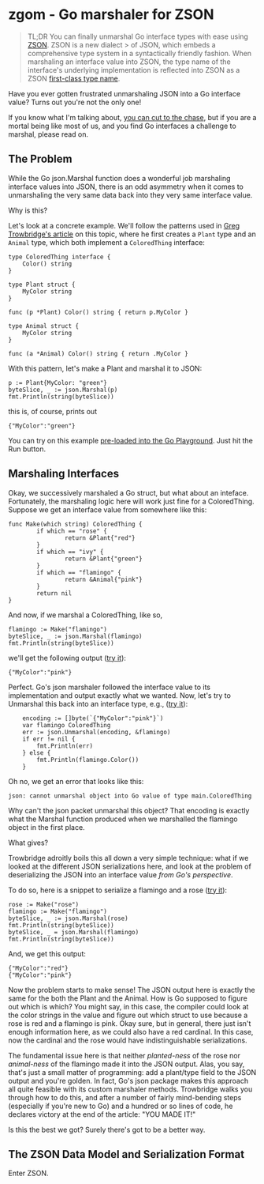 # zgom - Go marshaler for ZSON

> TL;DR You can finally unmarshal Go interface types with ease using
> [ZSON](https://github.com/brimsec/zq/blob/master/zng/docs/zson.md).
> ZSON is a new dialect > of JSON, which embeds a comprehensive
> type system in a syntactically friendly fashion.
  When marshaling an interface value into ZSON, the
> type name of the interface's underlying implementation is reflected
> into ZSON as a ZSON
> [first-class type name](https://github.com/brimsec/zq/blob/master/zng/docs/zson.md#25-type-definitions).

Have you ever gotten frustrated unmarshaling JSON into a Go interface value?
Turns out you're not the only one!

If you know what I'm talking about,
[you can cut to the chase](#the-solution), but if you are a mortal being
like most of us, and you find Go interfaces a challenge to marshal, please read on.

## The Problem

While the Go json.Marshal function does a wonderful job marshaling interface
values into JSON, there is an odd asymmetry when it comes to unmarshaling the
very same data back into they very same interface value.

Why is this?

Let's look at a concrete example.  We'll follow the patterns used in
[Greg Trowbridge's article](http://gregtrowbridge.com/golang-json-serialization-with-interfaces/)
on this topic, where he first creates a `Plant` type and an `Animal` type, which
both implement a `ColoredThing` interface:
```
type ColoredThing interface {  
    Color() string
}

type Plant struct {  
    MyColor string
}

func (p *Plant) Color() string { return p.MyColor }

type Animal struct {  
    MyColor string
}

func (a *Animal) Color() string { return .MyColor }

```
With this pattern, let's make a Plant and marshal it to JSON:
```
p := Plant{MyColor: "green"}
byteSlice, _ := json.Marshal(p)
fmt.Println(string(byteSlice))
```
this is, of course, prints out
```
{"MyColor":"green"}
```
You can try on this example
[pre-loaded into the Go Playground](https://play.golang.org/p/9tBwzh2WTZm).
Just hit the Run button.

## Marshaling Interfaces

Okay, we successively marshaled a Go struct, but what about an inteface.
Fortunately, the marshaling logic here will work just fine for a ColoredThing.
Suppose we get an interface value from somewhere like this:
```
func Make(which string) ColoredThing {
        if which == "rose" {
                return &Plant{"red"}
        }
        if which == "ivy" {
                return &Plant{"green"}
        }
        if which == "flamingo" {
                return &Animal{"pink"}
        }
        return nil
}
```
And now, if we marshal a ColoredThing, like so,
```
flamingo := Make("flamingo")
byteSlice, _ := json.Marshal(flamingo)
fmt.Println(string(byteSlice))
```
we'll get the following output
([try it](https://play.golang.org/p/sodGUg71_58)):
```
{"MyColor":"pink"}
```
Perfect.  Go's json marshaler followed the interface value to its implementation
and output exactly what we wanted.  Now, let's try to Unmarshal this back
into an interface type, e.g.,
([try it](https://play.golang.org/p/Rt1vlEZh2lO)):
```
	encoding := []byte(`{"MyColor":"pink"}`)
	var flamingo ColoredThing
	err := json.Unmarshal(encoding, &flamingo)
	if err != nil {
		fmt.Println(err)
	} else {
		fmt.Println(flamingo.Color())
	}
```
Oh no, we get an error that looks like this:
```
json: cannot unmarshal object into Go value of type main.ColoredThing
```
Why can't the json packet unmarshal this object?  That encoding is exactly
what the Marshal function produced when we marshalled the flamingo object
in the first place.

What gives?

Trowbridge adroitly boils this all down a very simple technique: what if
we looked at the different JSON serializations here, and look at the problem
of deserializing the JSON into an interface value _from Go's perspective_.

To do so, here is a snippet to serialize a flamingo and a rose
([try it]([https://play.golang.org/p/WgEUuC_XcQW)):
```
rose := Make("rose")
flamingo := Make("flamingo")
byteSlice, _ := json.Marshal(rose)
fmt.Println(string(byteSlice))
byteSlice, _ = json.Marshal(flamingo)
fmt.Println(string(byteSlice))
```
And, we get this output:
```
{"MyColor":"red"}
{"MyColor":"pink"}
```
Now the problem starts to make sense!  The JSON output here is exactly the same for the
both the Plant and the Animal.  How is Go supposed to figure out which is which?
You might say, in this case, the compiler could look at the color strings in the
value and figure out which struct to use because a rose is red and a flamingo is pink.
Okay sure, but in general, there just isn't enough information here, as we could also have
a red cardinal.  In this case, now the cardinal and the rose would have
indistinguishable serializations.

The fundamental issue here is that neither _planted-ness_ of the rose nor
_animal-ness_ of the flamingo made it into the JSON output.  Alas, you say,
that's just a small matter of programming: add a plant/type field to the
JSON output and you're golden.  In fact, Go's json package makes this approach
all quite feasible with its custom marshaler methods.  Trowbridge walks you through
how to do this, and after a number of fairly mind-bending steps (especially if
you're new to Go) and a hundred or so lines of code, he declares victory
at the end of the article: "YOU MADE IT!"

Is this the best we got?  Surely there's got to be a better way.

## The ZSON Data Model and Serialization Format

Enter ZSON.  
